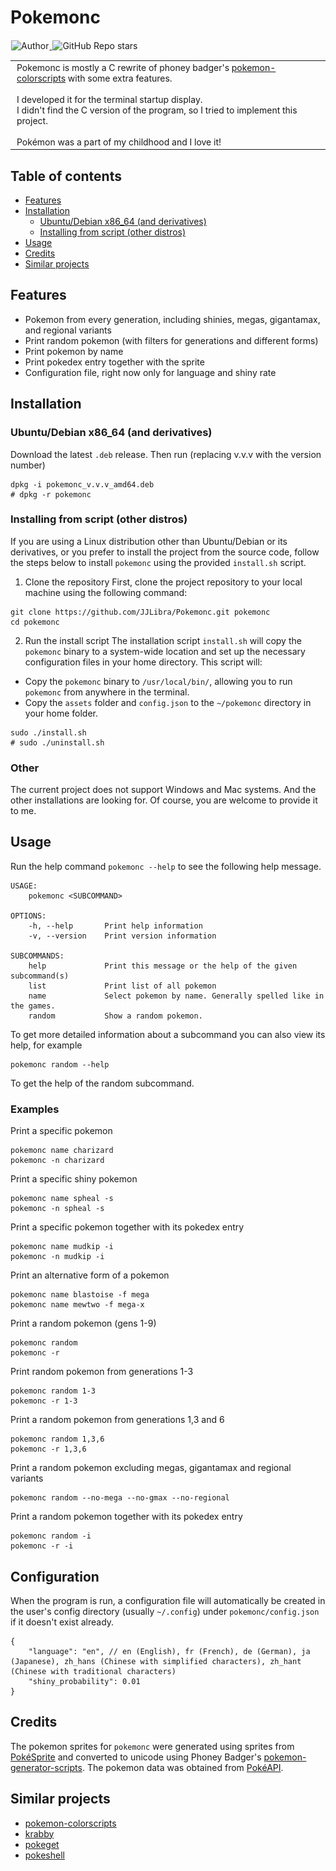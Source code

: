 <h1 align="left">Pokemonc</h1>

<p align="left">
    <a target="_blank" href="https://github.com/JJLibra">
      <img style="display:inline-block;margin:1px;" alt="Author" src="https://img.shields.io/badge/Author-Junjie Li-green.svg?logo=autoit&style=flat">
    </a>
    <a target="_blank" href="https://github.com/JJLibra/Pokemonc">
      <img style="display:inline-block;margin:1px;" alt="GitHub Repo stars" src="https://img.shields.io/github/stars/JJLibra/Pokemonc?style=social">
    </a>
</p>

<table style="width: 100%; border-spacing: 0;">
  <tr>
    <td style="width: 150px; padding: 0;">
      <img src="./screenshots/mewtwo.png" width="150" data-width="150" data-height="150">
    </td>
    <td style="width: 100%; padding-left: 10px;">
      Pokemonc is mostly a C rewrite of phoney badger's 
      <a href="https://gitlab.com/phoneybadger/pokemon-colorscripts">pokemon-colorscripts</a> 
      with some extra features.<br><br>
      I developed it for the terminal startup display.<br>I didn't find the C version of the program, 
      so I tried to implement this project.<br><br>
      Pokémon was a part of my childhood and I love it!
    </td>
  </tr>
</table>

## Table of contents

* [Features](#features)
* [Installation](#installation)
  * [Ubuntu/Debian x86_64 (and derivatives)](#ubuntudebian-x86_64-and-derivatives)
  * [Installing from script (other distros)](#Installing-from-script-other-distros)
* [Usage](#usage)
* [Credits](#credits)
* [Similar projects](#similar-projects)

## Features

- Pokemon from every generation, including shinies, megas, gigantamax, and regional variants
- Print random pokemon (with filters for generations and different forms)
- Print pokemon by name
- Print pokedex entry together with the sprite
- Configuration file, right now only for language and shiny rate

## Installation

### Ubuntu/Debian x86_64 (and derivatives)

Download the latest `.deb` release. Then run (replacing v.v.v with the version number)

```shell
dpkg -i pokemonc_v.v.v_amd64.deb
# dpkg -r pokemonc
```

### Installing from script (other distros)

If you are using a Linux distribution other than Ubuntu/Debian or its derivatives, or you prefer to install the project from the source code, follow the steps below to install `pokemonc` using the provided `install.sh` script.

1. Clone the repository
   First, clone the project repository to your local machine using the following command:

```shell
git clone https://github.com/JJLibra/Pokemonc.git pokemonc
cd pokemonc
```

2. Run the install script
   The installation script `install.sh` will copy the `pokemonc` binary to a system-wide location and set up the necessary configuration files in your home directory. This script will:

* Copy the `pokemonc` binary to `/usr/local/bin/`, allowing you to run `pokemonc` from anywhere in the terminal.
* Copy the `assets` folder and `config.json` to the `~/pokemonc` directory in your home folder.

```shell
sudo ./install.sh
# sudo ./uninstall.sh
```

### Other

The current project does not support Windows and Mac systems.
And the other installations are looking for. Of course, you are welcome to provide it to me.

## Usage

Run the help command `pokemonc --help` to see the following help message.

```
USAGE:
    pokemonc <SUBCOMMAND>

OPTIONS:
    -h, --help       Print help information
    -v, --version    Print version information

SUBCOMMANDS:
    help             Print this message or the help of the given subcommand(s)
    list             Print list of all pokemon
    name             Select pokemon by name. Generally spelled like in the games.
    random           Show a random pokemon.
```

To get more detailed information about a subcommand you can also view its help, for example
```
pokemonc random --help
```
To get the help of the random subcommand.

### Examples
Print a specific pokemon
```
pokemonc name charizard
pokemonc -n charizard
```
Print a specific shiny pokemon
```
pokemonc name spheal -s
pokemonc -n spheal -s
```
Print a specific pokemon together with its pokedex entry
```
pokemonc name mudkip -i
pokemonc -n mudkip -i
```
Print an alternative form of a pokemon
```
pokemonc name blastoise -f mega
pokemonc name mewtwo -f mega-x
```
Print a random pokemon (gens 1-9)
```
pokemonc random
pokemonc -r
```
Print random pokemon from generations 1-3
```
pokemonc random 1-3
pokemonc -r 1-3
```
Print a random pokemon from generations 1,3 and 6
```
pokemonc random 1,3,6
pokemonc -r 1,3,6
```
Print a random pokemon excluding megas, gigantamax and regional variants
```
pokemonc random --no-mega --no-gmax --no-regional
```
Print a random pokemon together with its pokedex entry
```
pokemonc random -i
pokemonc -r -i
```

## Configuration
When the program is run, a configuration file will automatically be created in the user's config
directory (usually `~/.config`) under `pokemonc/config.json` if it doesn't exist already. 

```
{
	"language": "en", // en (English), fr (French), de (German), ja (Japanese), zh_hans (Chinese with simplified characters), zh_hant (Chinese with traditional characters)
	"shiny_probability": 0.01
}
```

## Credits

The pokemon sprites for `pokemonc` were generated using sprites from [PokéSprite](https://msikma.github.io/pokesprite/)
and converted to unicode using Phoney Badger's [pokemon-generator-scripts](https://gitlab.com/phoneybadger/pokemon-generator-scripts). The pokemon data was obtained from [PokéAPI](https://github.com/PokeAPI/pokeapi).

## Similar projects

- [pokemon-colorscripts](https://gitlab.com/phoneybadger/pokemon-colorscripts)
- [krabby](https://github.com/yannjor/krabby)
- [pokeget](https://github.com/talwat/pokeget)
- [pokeshell](https://github.com/acxz/pokeshell)
